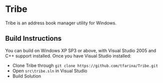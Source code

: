 # Tribe

Tribe is an address book manager utility for Windows.

## Build Instructions

You can build on Windows XP SP3 or above, with Visual Studio 2005 and C++
support installed. Once you have Visual Studio installed:

* Clone Tribe through ```git clone https://github.com/tfarina/Tribe.git```
* Open `src\tribe.sln` in Visual Studio
* Build Solution
